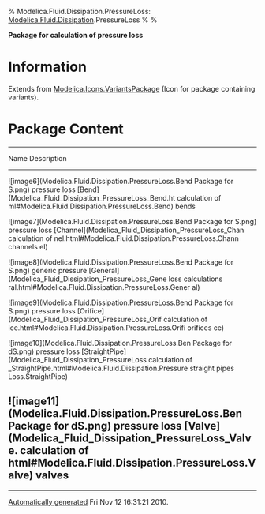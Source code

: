 % Modelica.Fluid.Dissipation.PressureLoss:
  [Modelica.Fluid.Dissipation](Modelica_Fluid_Dissipation.html#Modelica.Fluid.Dissipation).PressureLoss
% 
% 

**Package for calculation of pressure loss**

Information
===========

Extends from
[Modelica.Icons.VariantsPackage](Modelica_Icons_VariantsPackage.html#Modelica.Icons.VariantsPackage)
(Icon for package containing variants).

Package Content
===============

  ------------------------------------------------------------------------
  Name                                                   Description
  ------------------------------------------------------ -----------------
  ![image6](Modelica.Fluid.Dissipation.PressureLoss.Bend Package for
  S.png)                                                 pressure loss
  [Bend](Modelica_Fluid_Dissipation_PressureLoss_Bend.ht calculation of
  ml#Modelica.Fluid.Dissipation.PressureLoss.Bend)       bends

  ![image7](Modelica.Fluid.Dissipation.PressureLoss.Bend Package for
  S.png)                                                 pressure loss
  [Channel](Modelica_Fluid_Dissipation_PressureLoss_Chan calculation of
  nel.html#Modelica.Fluid.Dissipation.PressureLoss.Chann channels
  el)                                                    

  ![image8](Modelica.Fluid.Dissipation.PressureLoss.Bend Package for
  S.png)                                                 generic pressure
  [General](Modelica_Fluid_Dissipation_PressureLoss_Gene loss calculations
  ral.html#Modelica.Fluid.Dissipation.PressureLoss.Gener 
  al)                                                    

  ![image9](Modelica.Fluid.Dissipation.PressureLoss.Bend Package for
  S.png)                                                 pressure loss
  [Orifice](Modelica_Fluid_Dissipation_PressureLoss_Orif calculation of
  ice.html#Modelica.Fluid.Dissipation.PressureLoss.Orifi orifices
  ce)                                                    

  ![image10](Modelica.Fluid.Dissipation.PressureLoss.Ben Package for
  dS.png)                                                pressure loss
  [StraightPipe](Modelica_Fluid_Dissipation_PressureLoss calculation of
  _StraightPipe.html#Modelica.Fluid.Dissipation.Pressure straight pipes
  Loss.StraightPipe)                                     

  ![image11](Modelica.Fluid.Dissipation.PressureLoss.Ben Package for
  dS.png)                                                pressure loss
  [Valve](Modelica_Fluid_Dissipation_PressureLoss_Valve. calculation of
  html#Modelica.Fluid.Dissipation.PressureLoss.Valve)    valves
  ------------------------------------------------------------------------

* * * * *

[Automatically generated](http://www.3ds.com/) Fri Nov 12 16:31:21 2010.
